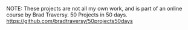 NOTE: These projects are not all my own work, and is part of an online course by Brad Traversy. 
50 Projects in 50 days. https://github.com/bradtraversy/50projects50days

